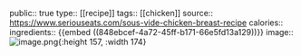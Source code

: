 public:: true
type:: [[recipe]]
tags:: [[chicken]]
source:: https://www.seriouseats.com/sous-vide-chicken-breast-recipe
calories:: 
ingredients:: {{embed ((848ebcef-4a72-45ff-b171-66e5fd13a129))}}
image:: ![image.png](../assets/image_1656987644194_0.png){:height 157, :width 174}

